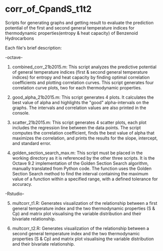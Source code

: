 # corr_of_CpandS_t1t2
Scripts for generating graphs and getting result to evaluate the prediction potential of the first and second general temperature indices for thermodynamic properties(entropy & heat capacity) of Benzenoid Hydrocarbons

Each file's brief description:

-octave-
1) combined_corr_21b2015.m: This script analyzes the predictive potential of general temperature indices (first & second general temperature indices) for entropy and heat capacity by finding optimal correlation coefficients and plotting correlation curves. This script generates four correlation curve plots, two for each thermodynamic properties.

2) good_alpha_21b2015.m: This script generates 4 plots. It calculates the best value of alpha and highlights the "good" alpha-intervals on the graphs. The intervals and correlation values are also printed in the console.

3) scatter_21b2015.m: This script generates 4 scatter plots, each plot includes the regression line between the data points. The script computes the correlation coefficient, finds the best value of alpha that maximizes the correlation, and prints the results for the slope, intercept, and standard error.

4) golden_section_search_max.m: This script must be placed in the working directory as it is referenced by the other three scripts. It is the Octave 9.2 implementation of the Golden Section Search algorithm, manually translated from Python code. The function uses the Golden Section Search method to find the interval containing the maximum value of a function within a specified range, with a defined tolerance for accuracy.

-Rstudio-

5) multcorr_t1.R: Generates visualization of the relationship between a first general temperature index and the two thermodynamic properties (S & Cp) and matrix plot visualising the variable distribution and their bivariate relationship.

7) multcorr_t2.R: Generates visualization of the relationship between a second general temperature index and the two thermodynamic properties (S & Cp) and matrix plot visualising the variable distribution and their bivariate relationship.
